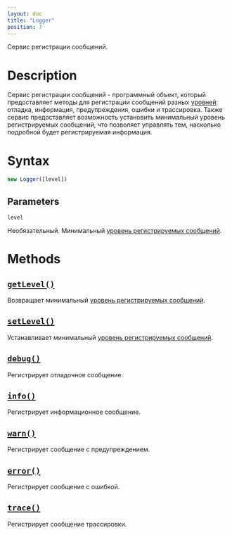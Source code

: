 ```yaml
---
layout: doc
title: "Logger"
position: 7
---
```


Сервис регистрации сообщений.

# Description

Сервис регистрации сообщений - программный объект, который предоставляет методы для регистрации
сообщений разных [уровней](LogLevel/): отладка, информация, предупреждения, ошибки и трассировка.
Также сервис предоставляет возможность установить минимальный уровень регистрируемых сообщений,
что позволяет управлять тем, насколько подробной будет регистрируемая информация.

# Syntax

```js
new Logger([level])
```

## Parameters

`level`

Необязательный. Минимальный [уровень регистрируемых сообщений](LogLevel/).

# Methods

## [`getLevel()`](Logger.getLevel/)

Возвращает минимальный [уровень регистрируемых сообщений](LogLevel/).

## [`setLevel()`](Logger.setLevel/)

Устанавливает минимальный [уровень регистрируемых сообщений](LogLevel/).

## [`debug()`](Logger.debug/)

Регистрирует отладочное сообщение.

## [`info()`](Logger.info/)

Регистрирует информационное сообщение.

## [`warn()`](Logger.warn/)

Регистрирует сообщение с предупреждением.

## [`error()`](Logger.error/)

Регистрирует сообщение с ошибкой.

## [`trace()`](Logger.trace/)

Регистрирует сообщение трассировки.
